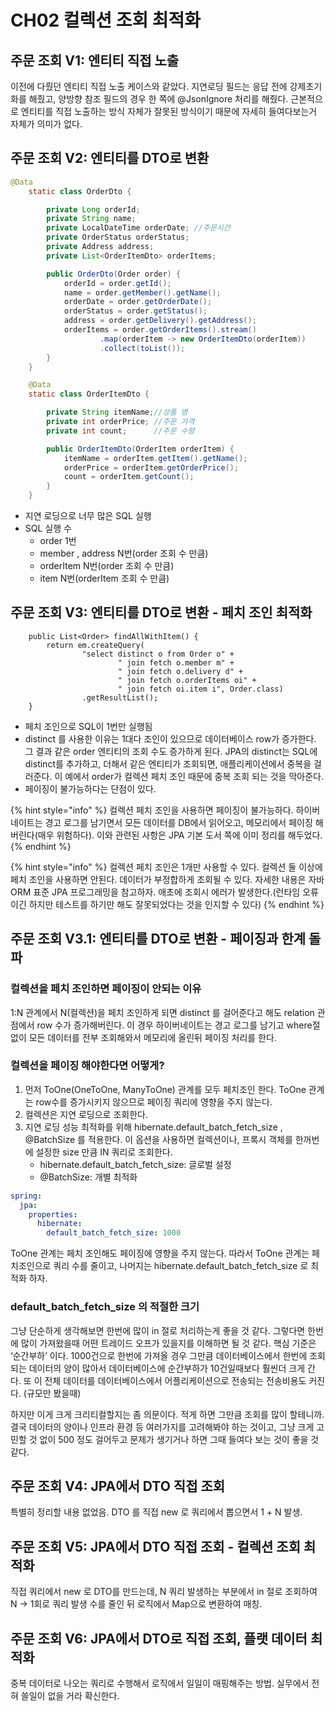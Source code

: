 # CH02 컬렉션 조회 최적화

## 주문 조회 V1: 엔티티 직접 노출 <a href="#v1" id="v1"></a>

이전에 다뤘던 엔티티 직접 노출 케이스와 같았다. 지연로딩 필드는 응답 전에 강제초기화를 해줬고, 양방향 참조 필드의 경우 한 쪽에 @JsonIgnore 처리를 해줬다. 근본적으로 엔티티를 직접 노출하는 방식 자체가 잘못된 방식이기 때문에 자세히 들여다보는거 자체가 의미가 없다.

## 주문 조회 V2: 엔티티를 DTO로 변환 <a href="#v2-dto" id="v2-dto"></a>

```java
@Data
    static class OrderDto {

        private Long orderId;
        private String name;
        private LocalDateTime orderDate; //주문시간
        private OrderStatus orderStatus;
        private Address address;
        private List<OrderItemDto> orderItems;

        public OrderDto(Order order) {
            orderId = order.getId();
            name = order.getMember().getName();
            orderDate = order.getOrderDate();
            orderStatus = order.getStatus();
            address = order.getDelivery().getAddress();
            orderItems = order.getOrderItems().stream()
                    .map(orderItem -> new OrderItemDto(orderItem))
                    .collect(toList());
        }
    }

    @Data
    static class OrderItemDto {

        private String itemName;//상품 명
        private int orderPrice; //주문 가격
        private int count;      //주문 수량

        public OrderItemDto(OrderItem orderItem) {
            itemName = orderItem.getItem().getName();
            orderPrice = orderItem.getOrderPrice();
            count = orderItem.getCount();
        }
    }
```

* 지연 로딩으로 너무 많은 SQL 실행
* SQL 실행 수
  * order 1번
  * member , address N번(order 조회 수 만큼)
  * orderItem N번(order 조회 수 만큼)
  * item N번(orderItem 조회 수 만큼)

## 주문 조회 V3: 엔티티를 DTO로 변환 - 페치 조인 최적화 <a href="#v3-dto" id="v3-dto"></a>

```
    public List<Order> findAllWithItem() {
        return em.createQuery(
                "select distinct o from Order o" +
                        " join fetch o.member m" +
                        " join fetch o.delivery d" +
                        " join fetch o.orderItems oi" +
                        " join fetch oi.item i", Order.class)
                .getResultList();
    }
```

* 페치 조인으로 SQL이 1번만 실행됨
* distinct 를 사용한 이유는 1대다 조인이 있으므로 데이터베이스 row가 증가한다. 그 결과 같은 order 엔티티의 조회 수도 증가하게 된다. JPA의 distinct는 SQL에 distinct를 추가하고, 더해서 같은 엔티티가 조회되면, 애플리케이션에서 중복을 걸러준다. 이 예에서 order가 컬렉션 페치 조인 때문에 중복 조회 되는 것을 막아준다.
* 페이징이 불가능하다는 단점이 있다.

{% hint style="info" %}
컬렉션 페치 조인을 사용하면 페이징이 불가능하다. 하이버네이트는 경고 로그를 남기면서 모든 데이터를 DB에서 읽어오고, 메모리에서 페이징 해버린다(매우 위험하다). 이와 관련된 사항은    JPA 기본 도서 쪽에 이미 정리를 해두었다.
{% endhint %}

{% hint style="info" %}
컬렉션 페치 조인은 1개만 사용할 수 있다. 컬렉션 둘 이상에 페치 조인을 사용하면 안된다. 데이터가 부정합하게 조회될 수 있다. 자세한 내용은 자바 ORM 표준 JPA 프로그래밍을 참고하자. 애초에 조회시 에러가 발생한다.(런타임 오류이긴 하지만 테스트를 하기만 해도 잘못되었다는 것을 인지할 수 있다)
{% endhint %}

## 주문 조회 V3.1: 엔티티를 DTO로 변환 - 페이징과 한계 돌파 <a href="#v31-dto" id="v31-dto"></a>

### 컬렉션을 페치 조인하면 페이징이 안되는 이유 <a href="#undefined" id="undefined"></a>

1:N 관계에서 N(컬렉션)을 페치 조인하게 되면 distinct 를 걸어준다고 해도 relation 관점에서 row 수가 증가해버린다. 이 경우 하이버네이트는 경고 로그를 남기고 where절 없이 모든 데이터를 전부 조회해와서 메모리에 올린뒤 페이징 처리를 한다.

### 컬렉션을 페이징 해야한다면 어떻게? <a href="#undefined" id="undefined"></a>

1. 먼저 ToOne(OneToOne, ManyToOne) 관계를 모두 페치조인 한다. ToOne 관계는 row수를 증가시키지 않으므로 페이징 쿼리에 영향을 주지 않는다.
2. 컬렉션은 지연 로딩으로 조회한다.
3. 지연 로딩 성능 최적화를 위해 hibernate.default\_batch\_fetch\_size , @BatchSize 를 적용한다. 이 옵션을 사용하면 컬렉션이나, 프록시 객체를 한꺼번에 설정한 size 만큼 IN 쿼리로 조회한다.
   * hibernate.default\_batch\_fetch\_size: 글로벌 설정
   * @BatchSize: 개별 최적화

```yaml
spring:
  jpa:
    properties:
      hibernate:
        default_batch_fetch_size: 1000
```

ToOne 관계는 페치 조인해도 페이징에 영향을 주지 않는다. 따라서 ToOne 관계는 페치조인으로 쿼리 수를 줄이고, 나머지는 hibernate.default\_batch\_fetch\_size 로 최적화 하자.

### default\_batch\_fetch\_size 의 적절한 크기 <a href="#default_batch_fetch_size" id="default_batch_fetch_size"></a>

그냥 단순하게 생각해보면 한번에 많이 in 절로 처리하는게 좋을 것 같다. 그렇다면 한번에 많이 가져왔을때 어떤 트레이드 오프가 있을지를 이해하면 될 것 같다. 핵심 기준은 ‘순간부하’ 이다. 1000건으로 한번에 가져올 경우 그만큼 데이터베이스에서 한번에 조회되는 데이터의 양이 많아서 데이터베이스에 순간부하가 10건일때보다 훨씬더 크게 간다. 또 이 전체 데이터를 데이터베이스에서 어플리케이션으로 전송되는 전송비용도 커진다. (규모만 봤을때)

하지만 이게 크게 크리티컬할지는 좀 의문이다. 적게 하면 그만큼 조회를 많이 할테니까. 결국 데이터의 양이나 인프라 환경 등 여러가지를 고려해봐야 하는 것이고, 그냥 크게 고민할 것 없이 500 정도 걸어두고 문제가 생기거나 하면 그때 들여다 보는 것이 좋을 것 같다.

## 주문 조회 V4: JPA에서 DTO 직접 조회 <a href="#v4-jpa-dto" id="v4-jpa-dto"></a>

특별히 정리할 내용 없었음. DTO 를 직접 new 로 쿼리에서 뽑으면서 1 + N 발생.

## 주문 조회 V5: JPA에서 DTO 직접 조회 - 컬렉션 조회 최적화 <a href="#v5-jpa-dto" id="v5-jpa-dto"></a>

직접 쿼리에서 new 로 DTO를 만드는데, N 쿼리 발생하는 부분에서 in 절로 조회하여 N -> 1회로 쿼리 발생 수를 줄인 뒤 로직에서 Map으로 변환하여 매칭.

## 주문 조회 V6: JPA에서 DTO로 직접 조회, 플랫 데이터 최적화 <a href="#v6-jpa-dto" id="v6-jpa-dto"></a>

중복 데이터로 나오는 쿼리로 수행해서 로직에서 일일이 매핑해주는 방법. 실무에서 전혀 쓸일이 없을 거라 확신한다.
